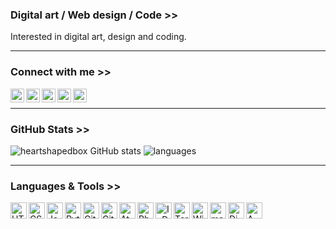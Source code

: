 ### Digital art / Web design / Code >>
Interested in digital art, design and coding. 

--------------------------------------------------------

### Connect with me >>
[<img align="left" alt="Gmail" width="22px" src="https://user-images.githubusercontent.com/27690717/165406796-e223c17a-1d76-4143-82f8-4761a29ac700.svg" />][gmail]
[<img align="left" alt="LinkedIn" width="22px" src="https://user-images.githubusercontent.com/27690717/165407206-9b014a17-1fec-4fc4-a6ed-29e4995fd4c1.svg" />][linkedin]
[<img align="left" alt="GitHub" width="22px" src="https://user-images.githubusercontent.com/27690717/165406689-a0b95749-585d-4354-a2dd-74a1f4521aed.svg" />][github]
[<img align="left" alt="Twitter" width="22px" src="https://user-images.githubusercontent.com/27690717/165407282-c551b2c5-09a7-4add-a5f9-fecef903b5c9.svg" />][twitter]
[<img align="left" alt="Telegram" width="22px" src="https://user-images.githubusercontent.com/27690717/165407334-a2f9ea1a-281a-4cf6-b8fb-45676afe607d.svg" />][telegram]

[gmail]: mailto:babenko.dmitry.mail@gmail.com
[linkedin]: https://www.linkedin.com/in/dmitry-babenko-%F0%9F%87%BA%F0%9F%87%A6-6aab3b168
[github]: https://github.com/heartshapedbox
[twitter]: https://twitter.com/BabenkoDmitry
[telegram]: https://t.me/BabenkoDmitry

<br />

--------------------------------------------------------

### GitHub Stats >>
![heartshapedbox GitHub stats](https://github-readme-stats.vercel.app/api?username=heartshapedbox&custom_title=GitHubStats&show_icons=true&theme=tokyonight&bg_color=110,0d1117,1a1b27&hide_border=true)
![languages](https://github-readme-stats.vercel.app/api/top-langs/?username=heartshapedbox&layout=compact&theme=tokyonight&bg_color=110,0d1117,1a1b27&hide_border=true)

--------------------------------------------------------

### Languages & Tools >>
<img align="left" alt="HTML" width="26px" src="https://user-images.githubusercontent.com/27690717/165400714-38f3eb60-5189-4163-9431-41eb906c1be6.png" />
<img align="left" alt="CSS" width="26px" src="https://user-images.githubusercontent.com/27690717/165400718-7aa854fc-22c0-46f8-8d5f-cf8e7fc3d2d1.png" />
<img align="left" alt="JavaScript" width="26px" src="https://user-images.githubusercontent.com/27690717/165400083-a38f99ae-7029-423b-a49f-4f3001d596bd.png" />
<img align="left" alt="Python" width="26px" src="https://user-images.githubusercontent.com/27690717/165398445-11f2293b-8b2e-403b-86ef-85d95152905f.png" />
<img align="left" alt="GitHub" width="26px" src="https://user-images.githubusercontent.com/27690717/165397681-55acb06c-1d02-4922-87ff-2b90f80f1e9f.png" />
<img align="left" alt="Git" width="26px" src="https://user-images.githubusercontent.com/27690717/165401597-30d07762-d52b-4697-bbbf-79a0c8082cb5.png" />
<img align="left" alt="Atom" width="26px" src="https://user-images.githubusercontent.com/27690717/165403951-e7f31325-6b36-4e76-9ce2-432142b0b3b0.png" />
<img align="left" alt="Photoshop" width="26px" src="https://user-images.githubusercontent.com/27690717/165407869-b475f554-afe6-4987-a182-efa4654ba231.png" />
<img align="left" alt="InDesign" width="26px" src="https://user-images.githubusercontent.com/27690717/165407926-072dbd2a-ba0e-4ad6-92ea-5b7437acee31.png" />
<img align="left" alt="Terminal" width="26px" src="https://user-images.githubusercontent.com/27690717/165402531-d97eef56-ccd5-44c0-849c-a9abd14c99bb.png" />
<img align="left" alt="Windows" width="26px" src="https://user-images.githubusercontent.com/27690717/165398060-e8ed5f5f-95df-4d08-b889-c316881a6525.png" />
<img align="left" alt="macOS" width="26px" src="https://user-images.githubusercontent.com/27690717/165397260-a7462ff1-dfd9-49c4-bc4d-581e5765224c.png" />
<img align="left" alt="DigitalOcean" width="26px" src="https://user-images.githubusercontent.com/27690717/165403205-92ff1c42-b015-4632-86b1-06a5c8bf638b.png" />
<img align="left" alt="AWS" width="26px" src="https://user-images.githubusercontent.com/27690717/165408578-ae3a9fdf-04a8-4955-8e3c-0360bc29e759.png" />

<!---
heartshapedbox/heartshapedbox is a ✨ special ✨ repository because its `README.md` (this file) appears on your GitHub profile.
You can click the Preview link to take a look at your changes.
--->
